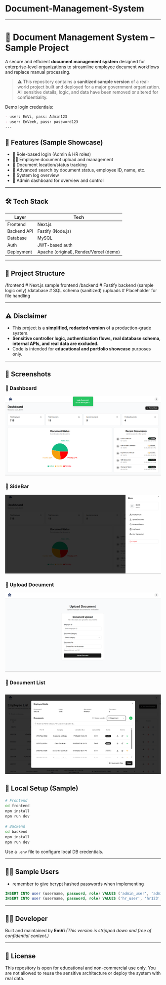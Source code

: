 # Document-Management-System


---


# 📂 Document Management System – Sample Project

A secure and efficient **document management system** designed for enterprise-level organizations to streamline employee document workflows and replace manual processing.

> ⚠️ This repository contains a **sanitized sample version** of a real-world project built and deployed for a major government organization. All sensitive details, logic, and data have been removed or altered for confidentiality.

Demo login credentials:
```md
- user: EmVi, pass: Admin123
- user: EmVeeh, pass: password123
---
```

## 🚀 Features (Sample Showcase)

- 🔐 Role-based login (Admin & HR roles)
- 🧑‍💼 Employee document upload and management
- 📍 Document location/status tracking
- 🔎 Advanced search by document status, employee ID, name, etc.
- 📝 System log overview
- 🧭 Admin dashboard for overview and control

---

## 🛠️ Tech Stack

| Layer            | Tech           |
|------------------|----------------|
| Frontend         | Next.js        |
| Backend API      | Fastify (Node.js) |
| Database         | MySQL          |
| Auth             | JWT-based auth |
| Deployment       | Apache (original), Render/Vercel (demo)

---

## 🧱 Project Structure

/frontend         # Next.js sample frontend
/backend          # Fastify backend (sample logic only)
/database         # SQL schema (sanitized)
/uploads          # Placeholder for file handling

---

## ⚠️ Disclaimer

- This project is a **simplified, redacted version** of a production-grade system.
- **Sensitive controller logic, authentication flows, real database schema, internal APIs, and real data are excluded.**
- Code is intended for **educational and portfolio showcase** purposes only.

---

## 📸 Screenshots

### 🧭 Dashboard
![Dashboard](./screenshots/screenshot-7.png)

### 🔐 SideBar
![Sidebar](./screenshots/screenshot-8.png)

### 📄 Upload Document
![Upload](./screenshots/screenshot-11.png)

### 📄 Document List
![List](./screenshots/screenshot-27.png)
---

## 🧪 Local Setup (Sample)

```bash
# Frontend
cd frontend
npm install
npm run dev

# Backend
cd backend
npm install
npm run dev
````

Use a `.env` file to configure local DB credentials.

---

## 🧑‍💻 Sample Users

- remember to give bcrypt hashed passwords when implementing

```sql
INSERT INTO user (username, password, role) VALUES ('admin_user', 'admin123', 'admin');
INSERT INTO user (username, password, role) VALUES ('hr_user', 'hr123', 'HR');
```

---


## 🧑‍💻 Developer

Built and maintained by **EmVi**
*(This version is stripped down and free of confidential content.)*

---

## 📜 License

This repository is open for educational and non-commercial use only.
You are not allowed to reuse the sensitive architecture or deploy the system with real data.

```


